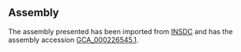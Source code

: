 
Assembly
--------

The assembly presented has been imported from 
[INSDC](http://www.insdc.org) and has the assembly accession
[GCA\_000226545.1](http://www.ebi.ac.uk/ena/data/view/GCA_000226545.1).

